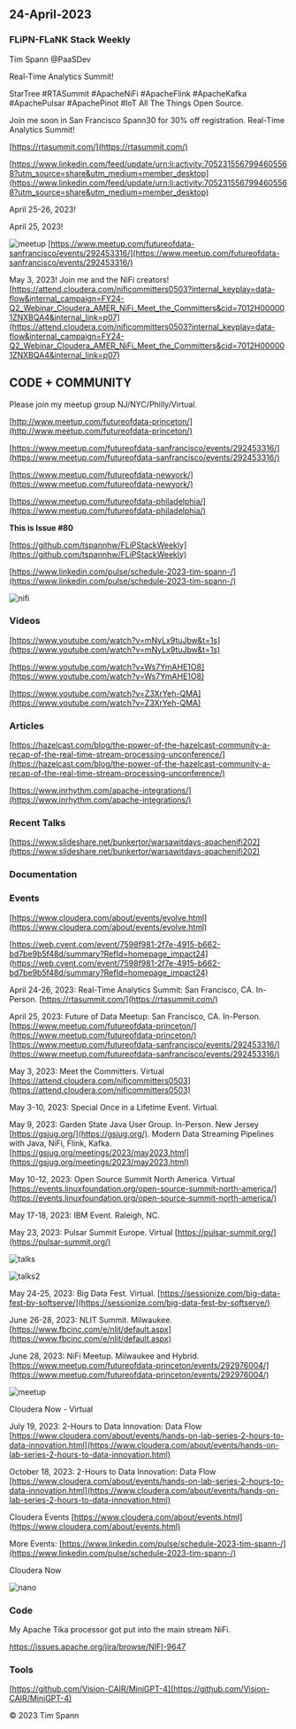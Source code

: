 

## 24-April-2023

### FLiPN-FLaNK Stack Weekly

Tim Spann @PaaSDev


Real-Time Analytics Summit! 

StarTree #RTASummit #ApacheNiFi #ApacheFlink #ApacheKafka #ApachePulsar #ApachePinot #IoT All The Things Open Source. 

Join me soon in San Francisco Spann30 for 30% off registration.  Real-Time Analytics Summit! 
 
[https://rtasummit.com/](https://rtasummit.com/)

[https://www.linkedin.com/feed/update/urn:li:activity:7052315567994605568?utm_source=share&utm_medium=member_desktop](https://www.linkedin.com/feed/update/urn:li:activity:7052315567994605568?utm_source=share&utm_medium=member_desktop)

April 25-26, 2023!

April 25, 2023!

![meetup](https://raw.githubusercontent.com/tspannhw/FLiPStackWeekly/main/images/Meetup-SF.png)
[https://www.meetup.com/futureofdata-sanfrancisco/events/292453316/](https://www.meetup.com/futureofdata-sanfrancisco/events/292453316/)


May 3, 2023!
Join me and the NiFi creators!
[https://attend.cloudera.com/nificommitters0503?internal_keyplay=data-flow&internal_campaign=FY24-Q2_Webinar_Cloudera_AMER_NiFi_Meet_the_Committers&cid=7012H000001ZNXBQA4&internal_link=p07](https://attend.cloudera.com/nificommitters0503?internal_keyplay=data-flow&internal_campaign=FY24-Q2_Webinar_Cloudera_AMER_NiFi_Meet_the_Committers&cid=7012H000001ZNXBQA4&internal_link=p07)


## CODE + COMMUNITY


Please join my meetup group NJ/NYC/Philly/Virtual. 

[http://www.meetup.com/futureofdata-princeton/](http://www.meetup.com/futureofdata-princeton/)

[https://www.meetup.com/futureofdata-sanfrancisco/events/292453316/](https://www.meetup.com/futureofdata-sanfrancisco/events/292453316/)

[https://www.meetup.com/futureofdata-newyork/](https://www.meetup.com/futureofdata-newyork/)

[https://www.meetup.com/futureofdata-philadelphia/](https://www.meetup.com/futureofdata-philadelphia/)



**This is Issue #80**

[https://github.com/tspannhw/FLiPStackWeekly](https://github.com/tspannhw/FLiPStackWeekly)

[https://www.linkedin.com/pulse/schedule-2023-tim-spann-/](https://www.linkedin.com/pulse/schedule-2023-tim-spann-/)


![nifi](https://raw.githubusercontent.com/tspannhw/FLiPStackWeekly/main/images/allnififlows.jpg)

### Videos

[https://www.youtube.com/watch?v=mNyLx9tuJbw&t=1s](https://www.youtube.com/watch?v=mNyLx9tuJbw&t=1s)

[https://www.youtube.com/watch?v=Ws7YmAHE1O8](https://www.youtube.com/watch?v=Ws7YmAHE1O8)

[https://www.youtube.com/watch?v=Z3XrYeh-QMA](https://www.youtube.com/watch?v=Z3XrYeh-QMA)


### Articles

[https://hazelcast.com/blog/the-power-of-the-hazelcast-community-a-recap-of-the-real-time-stream-processing-unconference/](https://hazelcast.com/blog/the-power-of-the-hazelcast-community-a-recap-of-the-real-time-stream-processing-unconference/)

[https://www.inrhythm.com/apache-integrations/](https://www.inrhythm.com/apache-integrations/)


### Recent Talks

[https://www.slideshare.net/bunkertor/warsawitdays-apachenifi202](https://www.slideshare.net/bunkertor/warsawitdays-apachenifi202)


### Documentation




### Events


[https://www.cloudera.com/about/events/evolve.html](https://www.cloudera.com/about/events/evolve.html)

[https://web.cvent.com/event/7598f981-2f7e-4915-b662-bd7be9b5f48d/summary?RefId=homepage_impact24](https://web.cvent.com/event/7598f981-2f7e-4915-b662-bd7be9b5f48d/summary?RefId=homepage_impact24)

April 24-26, 2023: Real-Time Analytics Summit:  San Francisco, CA. In-Person.
[https://rtasummit.com/](https://rtasummit.com/)

April 25, 2023:   Future of Data Meetup:   San Francisco, CA. In-Person.
[https://www.meetup.com/futureofdata-princeton/](https://www.meetup.com/futureofdata-princeton/)
[https://www.meetup.com/futureofdata-sanfrancisco/events/292453316/](https://www.meetup.com/futureofdata-sanfrancisco/events/292453316/)

May 3, 2023:   Meet the Committers.  Virtual
[https://attend.cloudera.com/nificommitters0503](https://attend.cloudera.com/nificommitters0503)

May 3-10, 2023:   Special Once in a Lifetime Event. Virtual.

May 9, 2023:   Garden State Java User Group.   In-Person.   New Jersey
[https://gsjug.org/](https://gsjug.org/).  Modern Data Streaming Pipelines with Java, NiFi, Flink, Kafka.
[https://gsjug.org/meetings/2023/may2023.html](https://gsjug.org/meetings/2023/may2023.html)

May 10-12, 2023:  Open Source Summit North America.   Virtual
[https://events.linuxfoundation.org/open-source-summit-north-america/](https://events.linuxfoundation.org/open-source-summit-north-america/)

May 17-18, 2023:  IBM Event. Raleigh, NC.

May 23, 2023:  Pulsar Summit Europe. Virtual
[https://pulsar-summit.org/](https://pulsar-summit.org/)

![talks](https://raw.githubusercontent.com/tspannhw/FLiPStackWeekly/main/images/nififasttim.png)

![talks2](https://raw.githubusercontent.com/tspannhw/FLiPStackWeekly/main/images/Timothy%20Spann%20_%20David%20Kjerrumgaard%20_%20Julien%20Jakubowski.png)

May 24-25, 2023:  Big Data Fest. Virtual.
[https://sessionize.com/big-data-fest-by-softserve/](https://sessionize.com/big-data-fest-by-softserve/)

June 26-28, 2023:  NLIT Summit.  Milwaukee.  
[https://www.fbcinc.com/e/nlit/default.aspx](https://www.fbcinc.com/e/nlit/default.aspx)

June 28, 2023:  NiFi Meetup.   Milwaukee and Hybrid.
[https://www.meetup.com/futureofdata-princeton/events/292976004/](https://www.meetup.com/futureofdata-princeton/events/292976004/)

![meetup](https://raw.githubusercontent.com/tspannhw/FLiPStackWeekly/main/images/junemeetup.jpg)

Cloudera Now - Virtual

July 19, 2023:   2-Hours to Data Innovation:   Data Flow
[https://www.cloudera.com/about/events/hands-on-lab-series-2-hours-to-data-innovation.html](https://www.cloudera.com/about/events/hands-on-lab-series-2-hours-to-data-innovation.html)

October 18, 2023:  2-Hours to Data Innovation:   Data Flow
[https://www.cloudera.com/about/events/hands-on-lab-series-2-hours-to-data-innovation.html](https://www.cloudera.com/about/events/hands-on-lab-series-2-hours-to-data-innovation.html)

Cloudera Events
[https://www.cloudera.com/about/events.html](https://www.cloudera.com/about/events.html)

More Events:
[https://www.linkedin.com/pulse/schedule-2023-tim-spann-/](https://www.linkedin.com/pulse/schedule-2023-tim-spann-/)

Cloudera Now

![nano](https://raw.githubusercontent.com/tspannhw/FLiPStackWeekly/main/images/nano.jpg)


### Code

My Apache Tika processor got put into the main stream NiFi.

https://issues.apache.org/jira/browse/NIFI-9647


### Tools

[https://github.com/Vision-CAIR/MiniGPT-4](https://github.com/Vision-CAIR/MiniGPT-4)



&copy; 2023 Tim Spann
